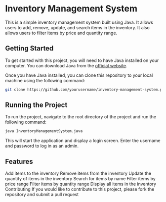# Inventory Management System

This is a simple inventory management system built using Java. It allows users to add, remove, update, and search items in the inventory. It also allows users to filter items by price and quantity range.

## Getting Started

To get started with this project, you will need to have Java installed on your computer. You can download Java from the [official website](https://www.oracle.com/java/technologies/javase-downloads.html).

Once you have Java installed, you can clone this repository to your local machine using the following command:

```bash
git clone https://github.com/yourusername/inventory-management-system.git
```
## Running the Project
To run the project, navigate to the root directory of the project and run the following command:

```bash
java InventoryManagementSystem.java
```

This will start the application and display a login screen. Enter the username and password to log in as an admin.

## Features
Add items to the inventory
Remove items from the inventory
Update the quantity of items in the inventory
Search for items by name
Filter items by price range
Filter items by quantity range
Display all items in the inventory
Contributing
If you would like to contribute to this project, please fork the repository and submit a pull request
